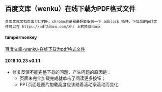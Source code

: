 ## 百度文库（wenku）在线下载为PDF格式文件
    百度文库文档页面打印PDF，chrome浏览器最好能安装一下 adblock 插件，下载后的pdf文件可以在 https://pdf2docx.com/zh/ 上转换成docx
    
#### tampermonkey
[百度文库-wenku-在线下载为pdf格式文件](https://greasyfork.org/zh-CN/scripts/373334])

#### 2018.10.23 v0.1.1
* 修复反馈不能完整下载的问题，产生问题的原因是：
  * 页面未完全加载完成就单击了阅读更多按钮；
  * PPT页面是图片加载高度应该随着滚动条滚动而变化
